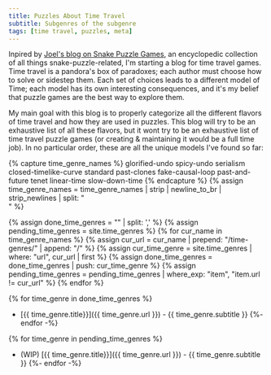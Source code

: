 ```yaml
---
title: Puzzles About Time Travel
subtitle: Subgenres of the subgenre
tags: [time travel, puzzles, meta]
---
```


Inpired by [Joel's blog on Snake Puzzle Games](https://joelthefox.github.io/2019-08-21-Snake-Puzzle-Games/), an encyclopedic collection
of all things snake-puzzle-related, I'm starting a blog for time travel games. Time travel is a pandora's box of paradoxes; each author
must choose how to solve or sidestep them. Each set of choices leads to a different model of Time; each model has its own interesting
consequences, and it's my belief that puzzle games are the best way to explore them.

My main goal with this blog is to properly categorize all the different flavors of time travel and how they are used in puzzles.
This blog will try to be an exhaustive list of all these flavors, but it wont try to be an exhaustive list of time travel puzzle games
(or creating & maintaining it would be a full time job). In no particular order, these are all the unique models I've found so far:

{% capture time_genre_names %}
glorified-undo
spicy-undo
serialism
closed-timelike-curve
standard
past-clones
fake-causal-loop
past-and-future
tenet
linear-time
slow-down-time
{% endcapture %}
{% assign time_genre_names = time_genre_names | strip | newline_to_br | strip_newlines | split: "<br />" %}

{% assign done_time_genres = "" | split: ',' %}
{% assign pending_time_genres = site.time_genres %}
{% for cur_name in time_genre_names %}
  {% assign cur_url = cur_name | prepend: "/time-genres/" | append: "/" %}
  {% assign cur_time_genre = site.time_genres | where: "url", cur_url | first %}
  {% assign done_time_genres = done_time_genres | push: cur_time_genre %}
  {% assign pending_time_genres = pending_time_genres | where_exp: "item", "item.url != cur_url" %}
{% endfor %}

{% for time_genre in done_time_genres %}
  - [{{ time_genre.title}}]({{ time_genre.url }}) - {{ time_genre.subtitle }}
{%- endfor -%}

{% for time_genre in pending_time_genres %}
  - (WIP) [{{ time_genre.title}}]({{ time_genre.url }}) - {{ time_genre.subtitle }}
{%- endfor -%}